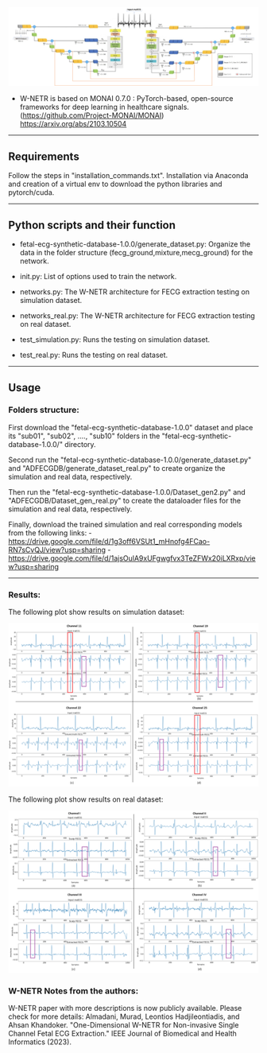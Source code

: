![W-NETR-pipeline](images/full_pipeline.png)
- W-NETR is based on MONAI 0.7.0 : PyTorch-based, open-source frameworks for deep learning in healthcare signals. 
(https://github.com/Project-MONAI/MONAI)
https://arxiv.org/abs/2103.10504

*******************************************************************************
## Requirements
Follow the steps in "installation_commands.txt". Installation via Anaconda and creation of a virtual env to download the python libraries and pytorch/cuda.
*******************************************************************************
## Python scripts and their function

- fetal-ecg-synthetic-database-1.0.0/generate_dataset.py: Organize the data in the folder structure (fecg_ground,mixture,mecg_ground) for the network. 

- init.py: List of options used to train the network. 

- networks.py: The W-NETR architecture for FECG extraction testing on simulation dataset.
- networks_real.py: The W-NETR architecture for FECG extraction testing on real dataset.


- test_simulation.py: Runs the testing on simulation dataset.
- test_real.py: Runs the testing on real dataset.


*******************************************************************************
## Usage
### Folders structure:

First download the "fetal-ecg-synthetic-database-1.0.0" dataset and place its "sub01", "sub02", ...., "sub10" folders in the "fetal-ecg-synthetic-database-1.0.0/" directory.

Second run the "fetal-ecg-synthetic-database-1.0.0/generate_dataset.py" and "ADFECGDB/generate_dataset_real.py" to create organize the simulation and real data, respectively.

Then run the "fetal-ecg-synthetic-database-1.0.0/Dataset_gen2.py" and "ADFECGDB/Dataset_gen_real.py" to create the dataloader files for the simulation and real data, respectively.

Finally, download the trained simulation and real corresponding models from the following links:
-https://drive.google.com/file/d/1g3off6VSUt1_mHnofg4FCao-RN7sCvQJ/view?usp=sharing
-https://drive.google.com/file/d/1ajsOulA9xUFgwgfvx3TeZFWx20iLXRxp/view?usp=sharing
*******************************************************************************
### Results:

The following plot show results on simulation dataset:

![simulation](images/synthetic_results.png)

The following plot show results on real dataset:

![real](images/real_results.png)

### W-NETR Notes from the authors:

W-NETR paper with more descriptions is now publicly available. Please check for more details:
Almadani, Murad, Leontios Hadjileontiadis, and Ahsan Khandoker. "One-Dimensional W-NETR for Non-invasive Single Channel Fetal ECG Extraction." IEEE Journal of Biomedical and Health Informatics (2023).


